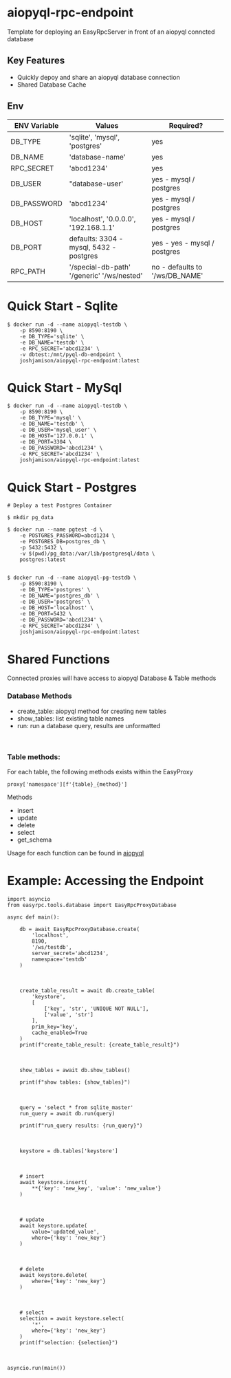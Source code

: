 # aiopyql-rpc-endpoint
Template for deploying an EasyRpcServer in front of an aiopyql conncted database

## Key Features
- Quickly depoy and share an aiopyql database connection 
- Shared Database Cache

## Env
| ENV Variable | Values | Required? |
|--------------|--------|-----------|
| DB_TYPE | 'sqlite', 'mysql', 'postgres' | yes |
| DB_NAME | 'database-name' | yes |
| RPC_SECRET | 'abcd1234' | yes |
| DB_USER | "database-user' | yes - mysql / postgres |
| DB_PASSWORD | 'abcd1234' | yes - mysql / postgres |
| DB_HOST | 'localhost', '0.0.0.0', '192.168.1.1' | yes - mysql / postgres |
| DB_PORT | defaults: 3304 - mysql, 5432 - postgres | yes - yes - mysql / postgres |
| RPC_PATH | '/special-db-path' '/generic' '/ws/nested' | no - defaults to '/ws/DB_NAME' |

# Quick Start - Sqlite

    $ docker run -d --name aiopyql-testdb \
        -p 8590:8190 \
        -e DB_TYPE='sqlite' \
        -e DB_NAME='testdb' \
        -e RPC_SECRET='abcd1234' \
        -v dbtest:/mnt/pyql-db-endpoint \
        joshjamison/aiopyql-rpc-endpoint:latest

# Quick Start - MySql

    $ docker run -d --name aiopyql-testdb \
        -p 8590:8190 \
        -e DB_TYPE='mysql' \
        -e DB_NAME='testdb' \
        -e DB_USER='mysql_user' \
        -e DB_HOST='127.0.0.1' \ 
        -e DB_PORT=3304 \
        -e DB_PASSWORD='abcd1234' \
        -e RPC_SECRET='abcd1234' \
        joshjamison/aiopyql-rpc-endpoint:latest

# Quick Start - Postgres

    # Deploy a test Postgres Container

    $ mkdir pg_data

    $ docker run --name pgtest -d \ 
        -e POSTGRES_PASSWORD=abcd1234 \
        -e POSTGRES_DB=postgres_db \
        -p 5432:5432 \
        -v $(pwd)/pg_data:/var/lib/postgresql/data \
        postgres:latest


    $ docker run -d --name aiopyql-pg-testdb \
        -p 8590:8190 \
        -e DB_TYPE='postgres' \
        -e DB_NAME='postgres_db' \
        -e DB_USER='postgres' \
        -e DB_HOST='localhost' \
        -e DB_PORT=5432 \
        -e DB_PASSWORD='abcd1234' \
        -e RPC_SECRET='abcd1234' \
        joshjamison/aiopyql-rpc-endpoint:latest

# Shared Functions
Connected proxies will have access to aiopyql Database & Table methods

### Database Methods
- create_table: aiopyql method for creating new tables
- show_tables: list existing table names
- run: run a database query, results are unformatted

<br>

### Table methods: <br>

For each table, the following methods exists within the EasyProxy 

    proxy['namespace'][f'{table}_{method}']

Methods
- insert 
- update 
- delete
- select
- get_schema

Usage for each function can be found in [aiopyql](https://github.com/codemation/aiopyql)


# Example: Accessing the Endpoint

    import asyncio
    from easyrpc.tools.database import EasyRpcProxyDatabase

    async def main():

        db = await EasyRpcProxyDatabase.create(
            'localhost', 
            8190, 
            '/ws/testdb', 
            server_secret='abcd1234',
            namespace='testdb'
        )
<br>

        create_table_result = await db.create_table(
            'keystore',
            [
                ['key', 'str', 'UNIQUE NOT NULL'],
                ['value', 'str']
            ],
            prim_key='key',
            cache_enabled=True
        )
        print(f"create_table_result: {create_table_result}")
<br>

        show_tables = await db.show_tables()

        print(f"show tables: {show_tables}")
<br>

        query = 'select * from sqlite_master'
        run_query = await db.run(query)

        print(f"run_query results: {run_query}")
<br>

        keystore = db.tables['keystore']

<br>

        # insert
        await keystore.insert(
            **{'key': 'new_key', 'value': 'new_value'}
        )
<br>

        # update
        await keystore.update(
            value='updated_value',
            where={'key': 'new_key'}
        )
<br>

        # delete
        await keystore.delete( 
            where={'key': 'new_key'}
        )
<br>

        # select
        selection = await keystore.select( 
            '*',
            where={'key': 'new_key'}
        )
        print(f"selection: {selection}")
<br>

    asyncio.run(main())
